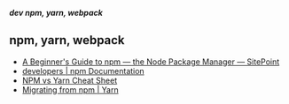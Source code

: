 _**dev npm, yarn, webpack**_

## npm, yarn, webpack

- [A Beginner's Guide to npm — the Node Package Manager — SitePoint](https://www.sitepoint.com/beginners-guide-node-package-manager/)
- [developers | npm Documentation](https://docs.npmjs.com/misc/developers)
- [NPM vs Yarn Cheat Sheet](https://shift.infinite.red/npm-vs-yarn-cheat-sheet-8755b092e5cc#.x90euf6rk)
- [Migrating from npm | Yarn](https://yarnpkg.com/lang/en/docs/migrating-from-npm/)
